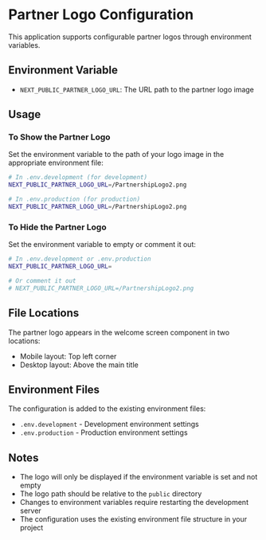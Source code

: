 # Partner Logo Configuration

This application supports configurable partner logos through environment variables.

## Environment Variable

- `NEXT_PUBLIC_PARTNER_LOGO_URL`: The URL path to the partner logo image

## Usage

### To Show the Partner Logo

Set the environment variable to the path of your logo image in the appropriate environment file:

```bash
# In .env.development (for development)
NEXT_PUBLIC_PARTNER_LOGO_URL=/PartnershipLogo2.png

# In .env.production (for production)
NEXT_PUBLIC_PARTNER_LOGO_URL=/PartnershipLogo2.png
```

### To Hide the Partner Logo

Set the environment variable to empty or comment it out:

```bash
# In .env.development or .env.production
NEXT_PUBLIC_PARTNER_LOGO_URL=

# Or comment it out
# NEXT_PUBLIC_PARTNER_LOGO_URL=/PartnershipLogo2.png
```

## File Locations

The partner logo appears in the welcome screen component in two locations:
- Mobile layout: Top left corner
- Desktop layout: Above the main title

## Environment Files

The configuration is added to the existing environment files:
- `.env.development` - Development environment settings
- `.env.production` - Production environment settings

## Notes

- The logo will only be displayed if the environment variable is set and not empty
- The logo path should be relative to the `public` directory
- Changes to environment variables require restarting the development server
- The configuration uses the existing environment file structure in your project
